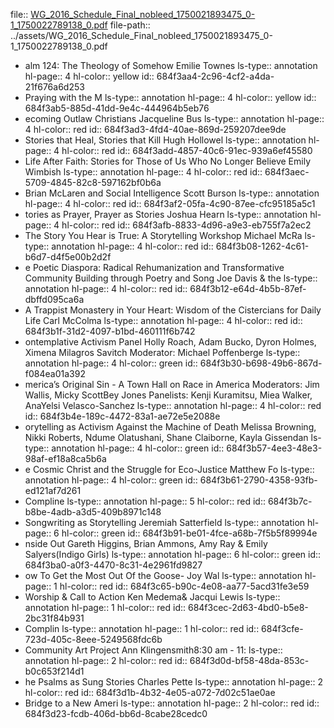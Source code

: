 file:: [WG_2016_Schedule_Final_nobleed_1750021893475_0-1_1750022789138_0.pdf](../assets/WG_2016_Schedule_Final_nobleed_1750021893475_0-1_1750022789138_0.pdf)
file-path:: ../assets/WG_2016_Schedule_Final_nobleed_1750021893475_0-1_1750022789138_0.pdf

- alm 124: The Theology of Somehow Emilie Townes
  ls-type:: annotation
  hl-page:: 4
  hl-color:: yellow
  id:: 684f3aa4-2c96-4cf2-a4da-21f676a6d253
- Praying with the M
  ls-type:: annotation
  hl-page:: 4
  hl-color:: yellow
  id:: 684f3ab5-885d-41dd-9e4c-444964b5eb76
- ecoming Outlaw Christians Jacqueline Bus
  ls-type:: annotation
  hl-page:: 4
  hl-color:: red
  id:: 684f3ad3-4fd4-40ae-869d-259207dee9de
- Stories that Heal, Stories that Kill Hugh Hollowel
  ls-type:: annotation
  hl-page:: 4
  hl-color:: red
  id:: 684f3add-4857-40c6-91ec-939a6ef45580
- Life After Faith: Stories for Those of Us Who No Longer Believe Emily Wimbish
  ls-type:: annotation
  hl-page:: 4
  hl-color:: red
  id:: 684f3aec-5709-4845-82c8-597162bf0b6a
- Brian McLaren and Social Intelligence Scott Burson
  ls-type:: annotation
  hl-page:: 4
  hl-color:: red
  id:: 684f3af2-05fa-4c90-87ee-cfc95185a5c1
- tories as Prayer, Prayer as Stories Joshua Hearn
  ls-type:: annotation
  hl-page:: 4
  hl-color:: red
  id:: 684f3afb-8833-4d96-a9e3-eb755f7a2ec2
- The Story You Hear is True: A Storytelling Workshop Michael McRa
  ls-type:: annotation
  hl-page:: 4
  hl-color:: red
  id:: 684f3b08-1262-4c61-b6d7-d4f5e00b2d2f
- e Poetic Diaspora: Radical Rehumanization and Transformative Community Building through Poetry and Song Joe Davis & the 
  ls-type:: annotation
  hl-page:: 4
  hl-color:: red
  id:: 684f3b12-e64d-4b5b-87ef-dbffd095ca6a
- A Trappist Monastery in Your Heart: Wisdom of the Cistercians for Daily Life Carl McColma
  ls-type:: annotation
  hl-page:: 4
  hl-color:: red
  id:: 684f3b1f-31d2-4097-b1bd-460111f6b742
- ontemplative Activism Panel Holly Roach, Adam Bucko, Dyron Holmes, Ximena Milagros Savitch Moderator: Michael Poffenberge
  ls-type:: annotation
  hl-page:: 4
  hl-color:: green
  id:: 684f3b30-b698-49b6-867d-f084ea01a392
- merica’s Original Sin - A Town Hall on Race in America Moderators: Jim Wallis, Micky ScottBey Jones Panelists: Kenji Kuramitsu, Miea Walker, AnaYelsi Velasco-Sanchez
  ls-type:: annotation
  hl-page:: 4
  hl-color:: red
  id:: 684f3b4e-189c-4472-83a1-ae72e5e2088e
- orytelling as Activism Against the Machine of Death Melissa Browning, Nikki Roberts, Ndume Olatushani, Shane Claiborne, Kayla Gissendan
  ls-type:: annotation
  hl-page:: 4
  hl-color:: green
  id:: 684f3b57-4ee3-48e3-98af-ef18a8ca5b6a
- e Cosmic Christ and the Struggle for Eco-Justice Matthew Fo
  ls-type:: annotation
  hl-page:: 4
  hl-color:: green
  id:: 684f3b61-2790-4358-93fb-ed121af7d261
- Compline
  ls-type:: annotation
  hl-page:: 5
  hl-color:: red
  id:: 684f3b7c-b8be-4adb-a3d5-409b8971c148
- Songwriting as Storytelling Jeremiah Satterfield
  ls-type:: annotation
  hl-page:: 6
  hl-color:: green
  id:: 684f3b91-be01-4fce-a68b-7f5b5f89994e
- nside Out Gareth Higgins, Brian Ammons, Amy Ray & Emily Salyers(Indigo Girls)
  ls-type:: annotation
  hl-page:: 6
  hl-color:: green
  id:: 684f3ba0-a0f3-4470-8c31-4e2961fd9827
- ow To Get the Most Out Of the Goose- Joy Wal
  ls-type:: annotation
  hl-page:: 1
  hl-color:: red
  id:: 684f3c65-b90c-4e08-aa77-5acd31fe3e59
- Worship & Call to Action Ken Medema& Jacqui Lewis
  ls-type:: annotation
  hl-page:: 1
  hl-color:: red
  id:: 684f3cec-2d63-4bd0-b5e8-2bc31f84b931
- Complin
  ls-type:: annotation
  hl-page:: 1
  hl-color:: red
  id:: 684f3cfe-723d-405c-8eee-5249568fdc6b
- Community Art Project Ann Klingensmith8:30 am - 11:
  ls-type:: annotation
  hl-page:: 2
  hl-color:: red
  id:: 684f3d0d-bf58-48da-853c-b0c653f214d1
- he Psalms as Sung Stories Charles Pette
  ls-type:: annotation
  hl-page:: 2
  hl-color:: red
  id:: 684f3d1b-4b32-4e05-a072-7d02c51ae0ae
- Bridge to a New Ameri
  ls-type:: annotation
  hl-page:: 2
  hl-color:: red
  id:: 684f3d23-fcdb-406d-bb6d-8cabe28cedc0